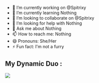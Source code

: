 - 🔭 I’m currently working on @Spitrixy
- 🌱 I’m currently learning Nothing
- 👯 I’m looking to collaborate on @Spitrixy
- 🤔 I’m looking for help with Nothing
- 💬 Ask me about Nothing
- 📫 How to reach me: Nothing
- 😄 Pronouns: She/Her
- ⚡ Fun fact: I'm not a furry
## My Dynamic Duo :
<img src="https://discord.c99.nl/widget/theme-3/903990460186493009.png">
